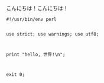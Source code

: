 <p>こんにちは！こんにちは！</p>
<pre><code class="language-perl">#!/usr/bin/env perl

use strict;
use warnings;
use utf8;

print &quot;hello, 世界!\n&quot;;

exit 0;
</code></pre>
